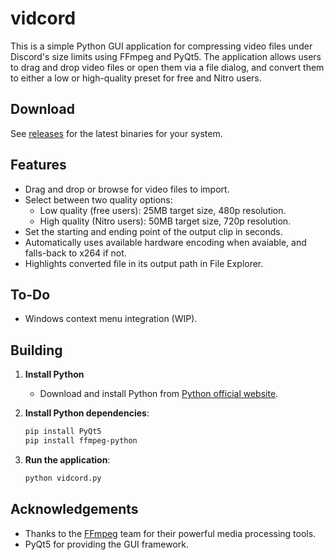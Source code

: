 # vidcord

This is a simple Python GUI application for compressing video files under Discord's size limits using FFmpeg and PyQt5. The application allows users to drag and drop video files or open them via a file dialog, and convert them to either a low or high-quality preset for free and Nitro users.

## Download

See [releases](https://github.com/cyroz1/vidcord/releases) for the latest binaries for your system.

## Features

- Drag and drop or browse for video files to import.
- Select between two quality options:
  - Low quality (free users): 25MB target size, 480p resolution.
  - High quality (Nitro users): 50MB target size, 720p resolution.
- Set the starting and ending point of the output clip in seconds.
- Automatically uses available hardware encoding when avaiable, and falls-back to x264 if not.
- Highlights converted file in its output path in File Explorer.

## To-Do

- Windows context menu integration (WIP).

## Building

1. **Install Python**
   - Download and install Python from [Python official website](https://www.python.org/downloads/).

2. **Install Python dependencies**:
   ```sh
   pip install PyQt5
   pip install ffmpeg-python
   ```

3. **Run the application**:
   ```sh
   python vidcord.py
   ```

## Acknowledgements

- Thanks to the [FFmpeg](https://ffmpeg.org/) team for their powerful media processing tools.
- PyQt5 for providing the GUI framework.

